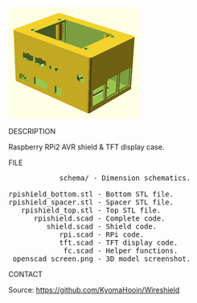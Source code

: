 ![Openscad](https://github.com/KyomaHooin/Wireshield/raw/master/openscad/openscad_screen.png "screenshot")

DESCRIPTION

Raspberry RPi2 AVR shield & TFT display case.

FILE
<pre>
            schema/ - Dimension schematics.

rpishield_bottom.stl - Bottom STL file.
rpishield_spacer.stl - Spacer STL file.
   rpishield_top.stl - Top STL file.
      rpishield.scad - Complete code.
         shield.scad - Shield code.
            rpi.scad - RPi code.
            tft.scad - TFT display code.
             fc.scad - Helper functions.
 openscad_screen.png - 3D model screenshot.
</pre>
CONTACT

Source: https://github.com/KyomaHooin/Wireshield

